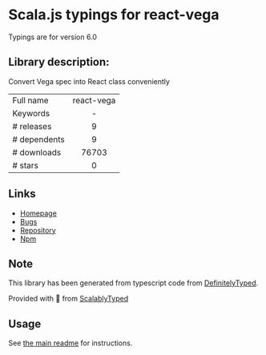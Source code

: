 
# Scala.js typings for react-vega

Typings are for version 6.0

## Library description:
Convert Vega spec into React class conveniently

|                    |                 |
| ------------------ | :-------------: |
| Full name          | react-vega |
| Keywords           | - |
| # releases         | 9 |
| # dependents       | 9 |
| # downloads        | 76703 |
| # stars            | 0 |

## Links
- [Homepage](https://github.com/vega/react-vega#readme)
- [Bugs](https://github.com/vega/react-vega/issues)
- [Repository](https://github.com/vega/react-vega)
- [Npm](https://www.npmjs.com/package/react-vega)
    


## Note
This library has been generated from typescript code from [DefinitelyTyped](https://definitelytyped.org).

Provided with :purple_heart: from [ScalablyTyped](https://github.com/oyvindberg/ScalablyTyped)

## Usage
See [the main readme](../../readme.md) for instructions.



